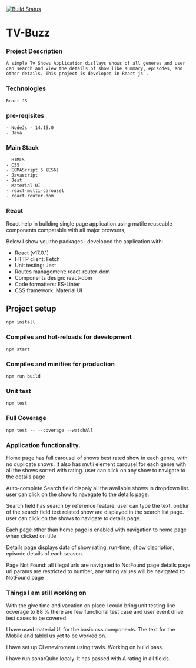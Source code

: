 [![Build Status](https://travis-ci.org/sailajaVelampati/Shows.svg?branch=master)](https://travis-ci.org/github/sailajaVelampati/Shows)

# TV-Buzz

### Project Description

```
A simple Tv Shows Application dis[lays shows of all generes and user can search and view the details of show like summary, episodes, and other details. This project is developed in React js .
```

### Technologies

```
React JS
```

### pre-reqisites

```
- NodeJs - 14.15.0
- Java
```

### Main Stack

```
- HTML5
- CSS
- ECMAScript 6 (ES6)
- Javascript
- Jest
- Material UI
- react-multi-carousel
- react-router-dom
```

### React

React help in building single page application using matile reuseable components compatable with all major browsers,

Below I show you the packages I developed the application with:

- React (v17.0.1)
- HTTP client: Fetch
- Unit testing: Jest
- Routes management: react-router-dom
- Components design: react-dom
- Code formatters: ES-Linter
- CSS framework: Material UI

## Project setup

```
npm install
```

### Compiles and hot-reloads for development

```
npm start
```

### Compiles and minifies for production

```
npm run build
```

### Unit test

```
npm test
```

### Full Coverage

```
npm test -- --coverage --watchAll
```

### Application functionality.

Home page has full carousel of shows best rated show in each genre, with no duplicate shows. It also has mutli element carousel for each genre with all the shows sorted with rating. user can click on any show to navigate to the details page

Auto-complete Search field dispaly all the available shows in dropdown list. user can click on the show to navegate to the details page.

Search field has search by reference feature. user can type the text, onblur of the search field text related show are displayed in the search list page. user can click on the shows to navigate to details page.

Each page other than home page is enabled with navigation to home page when clicked on title.

Details page displays data of show rating, run-time, show discription, episode details of each season.

Page Not Found: all illegal urls are navigated to NotFound page
details page url params are restricted to number, any string values will be navigated to NotFound page

### Things I am still working on

With the give time and vacation on place I could bring unit testing line ocverage to 88 % there are few functional test case and user event drive test cases to be covered.

I have used material UI for the basic css components. The text for the Mobile and tablel us yet to be worked on.

I have set up CI eneviroment using travis. Working on build pass.

I have run sonarQube localy. It has passed with A rating in all fields.
